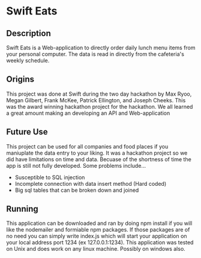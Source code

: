 # Swift Eats
## Description
Swift Eats is a Web-application to directly order daily lunch menu items from your personal computer. The data is read in directly from the cafeteria's weekly schedule. 
## Origins
This project was done at Swift during the two day hackathon by Max Ryoo, Megan Gilbert, Frank McKee, Patrick Ellington, and Joseph Cheeks. This was the award winning hackathon project for the hackathon. We all learned a great amount making an developing an API and Web-application
## Future Use
This project can be used for all companies and food places if you maniuplate the data entry to your liking. It was a hackathon project so we did have limitations on time and data. Becuase of the shortness of time the app is still not fully developed. Some problems include...

- Susceptible to SQL injection
- Incomplete connection with data insert method (Hard coded)
- Big sql tables that can be broken down and joined

## Running
This application can be downloaded and ran by doing npm install if you will like the nodemailer and formiable npm packages. If those packages are of no need you can simply write index.js which will start your application on your local address port 1234 (ex 127.0.0.1:1234). This application was tested on Unix and does work on any linux machine. Possibly on windows also. 